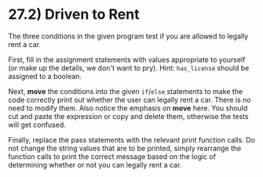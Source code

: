 # 27.2) Driven to Rent

The three conditions in the given program test if you are allowed to legally
rent a car.

First, fill in the assignment statements with values appropriate to yourself (or
make up the details, we don't want to pry). Hint: `has_license` should be
assigned to a boolean.

Next, **move** the conditions into the given `if`/`else` statements to make the
code correctly print out whether the user can legally rent a car. There is no
need to modify them. Also notice the emphasis on **move** here. You should cut
and paste the expression or copy and delete them, otherwise the tests will get
confused.

Finally, replace the pass statements with the relevant print function calls. Do
not change the string values that are to be printed, simply rearrange the
function calls to print the correct message based on the logic of determining
whether or not you can legally rent a car.
